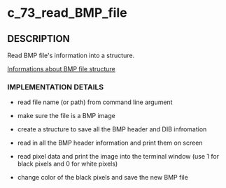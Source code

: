 # c_73_read_BMP_file

## DESCRIPTION

Read BMP file's information into a structure.

[Informations about BMP file structure](https://en.wikipedia.org/wiki/BMP_file_format)

### IMPLEMENTATION DETAILS

- read file name (or path) from command line argument

- make sure the file is a BMP image

- create a structure to save all the BMP header and DIB infromation

- read in all the BMP header information and print them on screen

- read pixel data and print the image into the terminal window (use 1 for black pixels and 0 for white pixels)
- change color of the black pixels and save the new BMP file
